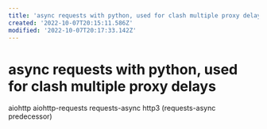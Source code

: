 ```yaml
---
title: 'async requests with python, used for clash multiple proxy delays'
created: '2022-10-07T20:15:11.586Z'
modified: '2022-10-07T20:17:33.142Z'
---
```


# async requests with python, used for clash multiple proxy delays

aiohttp
aiohttp-requests
requests-async
http3 (requests-async predecessor)
